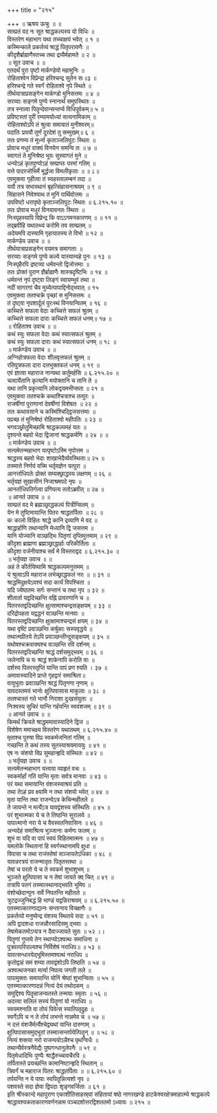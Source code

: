+++
title = "२१५"

+++
॥ ऋषय ऊचुः ॥ ॥  
साम्प्रतं वद नः सूत श्राद्धकल्पस्य यो विधिः ॥  
विस्तरेण महाभाग यथा तच्चाक्षयं भवेत् ॥ १ ॥  
कस्मिन्काले प्रकर्तव्यं श्राद्धं पितृपरायणैः ॥  
कीदृशैर्ब्राह्मणैस्तच्च तथा द्रव्यैर्महामते ॥ २ ॥  
॥ सूत उवाच ॥ ॥  
एतदर्थं पुरा पृष्टो मार्कण्डेयो महामुनिः ॥  
रोहिताश्वेन विप्रेन्द्रा हरिश्चन्द्र सुतेन सः॥३ ॥  
हरिश्चन्द्रे गते स्वर्गं रोहिताश्वे नृपे स्थिते ॥  
तीर्थयात्राप्रसङ्गेन मार्कण्डो मुनिसत्तमः ॥ ४ ॥  
सरय्वाः सङ्गमे पुण्ये स्नानार्थं समुपस्थितः ॥  
तत्र स्नात्वा पितॄन्देवान्सन्तर्प्य विधिपूर्वकम्॥ ५ ॥  
प्रविष्टस्तां पुरीं रम्यामयोध्यां सत्यनामिकाम् ॥  
रोहिताश्वोऽपि तं श्रुत्वा समायातं मुनीश्वरम्॥  
पदातिः प्रययौ तूर्णं दूरदेशं तु सम्मुखम्॥ ६ ॥  
ततः प्रणम्य तं मूर्ध्ना कृताञ्जलिपुटः स्थितः ॥  
प्रोवाच मधुरं वाक्यं विनयेन समन्वि तः ॥ ७ ॥  
स्वागतं ते मुनिश्रेष्ठ भूयः सुस्वागतं मुने ॥  
धन्योऽहं कृतपुण्योऽहं सम्प्राप्तः परमां गतिम् ॥  
यत्ते पादरजोभिर्मे मूर्द्धजा विमलीकृताः ॥ ॥ ८॥  
एवमुक्त्वा गृहीत्वा तं स्वहस्तालम्बनं तदा ॥  
ययौ तत्र सभास्थानं बृहत्सिंहासनाश्रयम् ॥ ९ ॥  
सिंहासने निवेश्याथ तं मुनिं पार्थिवोत्तमः ॥  
उपविष्टो धरापृष्ठे कृताञ्जलिपुटः स्थितः ॥ ६.२१५.१० ॥  
ततः प्रोवाच मधुरं विनयावनतः स्थितः ॥  
निःस्पृहस्यापि विप्रेन्द्र कि वाऽऽगमनकारणम् ॥ ॥ ११ ॥  
तद्ब्रवीहि यथातथ्यं करोमि तव साम्प्रतम् ॥  
अदेयमपि दास्यामि गृहायातस्य ते विभो ॥ १२ ॥  
मार्कण्डेय उवाच ॥ ॥  
तीर्थयात्राप्रसङ्गेन वयमत्र समागताः ॥  
सरय्वाः सङ्गमे पुण्ये कल्ये यास्याम्यहे पुनः ॥ १३ ॥  
निःस्पृहैरपि द्रष्टव्या धर्मवन्तो द्विजोत्तमाः ॥  
ततः प्रोक्तं पुराण ज्ञैर्ब्राह्मणैः शास्त्रदृष्टिभिः ॥ १४ ॥  
धर्मवन्तं नृपं दृष्ट्वा लिङ्गं स्वायम्भुवं तथा ॥  
नदीं सागरगां चैव मुच्येत्पापाद्दिनोद्भवात् ॥ १५  
एवमुक्त्वा ततश्चक्रे पृच्छां स मुनिसत्तमः ॥  
तं दृष्ट्वा नृपशार्दूलं पुरःस्थं विनयान्वितम् ॥ १६ ॥  
कच्चित्ते सफला वेदाः कच्चित्ते सफलं श्रुतम् ॥  
कच्चित्ते सफला दाराः कच्चित्ते सफलं धनम्॥ १७ ॥  
॥ रोहिताश्व उवाच ॥ ॥  
कथं स्युः सफला वेदाः कथं स्यात्सफलं श्रुतम् ॥  
कथं स्युः सफला दाराः कथं स्यात्सफलं धनम् ॥ १८ ॥  
॥ मार्कण्डेय उवाच ॥ ॥  
अग्निहोत्रफला वेदाः शीलवृत्तफलं श्रुतम् ॥  
रतिपुत्रफला दारा दत्तभुक्तफलं धनम् ॥ १९ ॥  
एवं ज्ञात्वा महाराज नान्यथा कर्तुमर्हसि ॥ ६.२१५.२० ॥  
चत्वार्येतानि कृत्यानि मयोक्तानि च तानि ते ॥  
यथा तानि प्रकृत्यानि लोकद्वयमभीप्सता ॥ २१ ॥  
एवमुक्त्वा ततश्चक्रे कथाश्चित्राश्च तत्पुरः ॥  
राजर्षीणां पुराणानां देवर्षीणां विशेषतः ॥ २२ ॥  
ततः कथावसाने च कस्मिंश्चिद्द्विजसत्तमाः ॥  
पप्रच्छ तं मुनिश्रेष्ठं रोहिताश्वो महीपतिः ॥ २३ ॥  
भगवञ्छ्रोतुमिच्छामि श्राद्धकल्पमहं यतः ॥  
दृश्यन्ते बहवो भेदा द्विजानां श्राद्धकर्मणि ॥ २४ ॥ ॥  
॥ मार्कण्डेय उवाच ॥ ॥  
सत्यमेतन्महाभाग यत्पृष्टोऽस्मि नृपोत्तम ॥  
श्राद्धस्य बहवो भेदाः शाखाभेदैर्व्यवस्थिताः॥ २५ ॥  
तस्मात्ते निर्णयं वच्मि भर्तृयज्ञेन यत्पुरा ॥  
आनर्त्ताधिपतेः प्रोक्तं सम्यक्छ्राद्धस्य लक्षणम् ॥ २६ ॥  
भर्तृयज्ञं सुखासीनं निजाश्रमपदे नृपः ॥  
आनर्ताधिपतिर्गत्वा प्रणिपत्य ततोऽब्रवीत् ॥ २७ ॥  
॥ आनर्त उवाच ॥ ॥  
साम्प्रतं वद मे ब्रह्मञ्छ्राद्धकल्पं पित्रीप्सितम् ॥  
येन मे तुष्टिमायान्ति पितरः श्राद्धतर्पिताः ॥ २८ ॥  
कः कालो विहितः श्राद्धे कानि द्रव्याणि मे वद ॥  
श्राद्धार्हाणि तथान्यानि मेध्यानि द्वि जसत्तम ॥  
यानि योज्यानि वाञ्छद्भिः पितृणां तृप्तिमुत्तमाम् ॥ २९ ॥  
कीदृशा ब्राह्मणा ब्रह्मञ्छ्राद्धार्हाः परिकीर्तिताः ॥  
कीदृशा वर्जनीयाश्च सर्वं मे विस्तराद्वद ॥ ६.२१५.३० ॥  
॥ भर्तृयज्ञ उवाच ॥ ॥  
अहं ते कीर्तयिष्यामि श्राद्धकल्पमनुत्तमम् ॥  
यं श्रुत्वाऽपि महाराज लभेच्छ्राद्धफलं नरः ॥ ॥ ३१ ॥  
श्राद्धमिदुक्षयेऽवश्यं सदा कार्यं विपश्चिता ॥  
यदि ज्येष्ठतमः सर्गः सन्तानं च तथा नृप ॥ ३२ ॥  
शीतार्ता यद्वदिच्छन्ति वह्निं प्रावरणानि च ॥  
पितरस्तद्वदिच्छन्ति क्षुत्सामाश्चन्द्रसङ्क्षयम् ॥ ३३ ॥  
दरिद्रोपहता यद्वद्धनं वाञ्छन्ति मानवाः ॥  
पितरस्तद्वदिच्छन्ति क्षुत्क्षामाश्चन्द्रसं क्षयम् ॥ ३४ ॥  
यथा वृष्टिं प्रवाञ्छन्ति कर्षुकाः सस्यवृद्धये ॥  
तथात्मप्रीतये तेऽपि प्रवाञ्छन्तीन्दुसङ्क्षयम् ॥ ३५ ॥  
यथोषश्चक्रवाक्यश्च वाञ्छन्ति रवि दर्शनम् ॥  
पितरस्तद्वदिच्छन्ति श्राद्धं दर्शसमुद्भवम् ॥ ३६ ॥  
जलेनापि च यः श्राद्धं शाकेनापि करोति वाः ॥  
दर्शस्य पितरस्तृप्तिं यान्ति पापं प्रण श्यति । ३७ ॥  
अमावास्यादिने प्राप्ते गृहद्वारं समाश्रिता॥  
वायुभूताः प्रवाञ्छन्ति श्राद्धं पितृगणा नृणाम् ॥  
यावदस्तमयं भानोः क्षुत्पिपासास माकुलाः ॥ ३८ ॥  
ततश्चास्तं गते भानौ निराशा दुःखसंयुताः ॥  
निःश्वस्य सुचिरं यान्ति गर्हयन्ति स्ववंशजम् ॥ ३९ ॥  
॥ आनर्त उवाच ॥ ॥  
किमर्थं क्रियते श्राद्धममावास्यादिने द्विज ॥  
विशेषेण ममाचक्ष्य विस्तरेण यथातथम् ॥ ६.२१५.४० ॥  
मृताश्च पुरुषा विप्र स्वकर्मजनितां गतिम् ॥  
गच्छन्ति ते कथं तस्य सुतस्याश्रयमाययुः ॥ ४१ ॥  
एष नः संशयो विप्र सुमहान्हृदि संस्थितः ॥ ४२ ॥  
॥ भर्तृयज्ञ उवाच ॥ ॥  
सत्यमेतन्महाभाग यत्त्वया व्याहृतं वचः ॥  
स्वकर्मार्हां गतिं यान्ति मृताः सर्वत्र मानवाः ॥ ४३ ॥  
परं यथा समायान्ति वंशजस्याश्रयं प्रति ॥  
तथा तेऽहं प्रव क्ष्यामि न तथा संशयो भवेत् ॥ ४४ ॥  
मृता यान्ति तथा राजन्येऽत्र केचिन्महीतले ॥  
ते जायन्ते न मर्त्येऽत्र यावद्वंशस्य संस्थितिः ॥ ४५ ॥  
परं शुभात्मका ये च ते तिष्ठन्ति सुरालये ॥  
पापात्मानो नरा ये च वैवस्वतनिवासिनः ॥ ४६ ॥  
अन्यदेहं समाश्रित्य भुञ्जानाः कर्मणः फलम् ॥  
शुभं वा यदि वा पापं स्वयं विहितमात्मनः ॥ ४७ ॥  
यमलोके स्थितानां हि स्वर्गस्थानामपि क्षुधा ॥  
पिपासा च तथा राजंस्तेषां सञ्जायतेऽधिका ॥ ४८ ॥  
यावन्नरत्रयं राजन्मातृतः पितृतस्तथा ॥  
तेषां च परतो ये च ते स्वकर्म शुभाशुभम् ॥  
भुञ्जते क्षुत्पिपासा च न तेषां जायते क्व् चित् ॥ ४९ ॥  
तत्रापि पतनं तस्मात्स्थानाद्भवति भूमिप ॥  
वंशोच्छेदान्पुनः सर्वे निपतन्ति महीतले ॥  
त्रुटद्रज्जुनिबद्धं हि भाण्डं यद्वन्निराश्रयम् ॥ ॥ ६.२१५.५० ॥  
एतस्मात्कारणाद्यत्नः सन्तानाय विचक्षणैः ॥  
प्रकर्तव्यो मनुष्येन्द्र वंशस्य स्थितये सदा ॥ ५१ ॥  
अपि द्वादशधा राजन्नौरसादिसमु द्भवाः ॥  
तेषामेकतमोऽप्यत्र न दैवाज्जायते सुतः ॥ ५२ ।।  
पितॄणां गुप्तये तेन स्थाप्योऽश्वत्थः समाधिना ॥  
पुत्रवत्परिपाल्यश्च निर्विशेषं नराधिप॥ ॥ ५३ ॥  
यावत्सन्धारयेद्भूमिस्तमश्वत्थं नराधिप ॥  
कृतोद्वाहं समं शम्या तावद्वंशोऽपि तिष्ठति ॥ ५४ ॥  
अश्वत्थजनका मर्त्या निपत्य जगती तले ॥  
पापामुक्ताः समायान्ति योनिं श्रेष्ठां शुभान्विताः ॥ ५५ ॥  
एतस्मात्कारणादन्नं नित्यं देयं तथोदकम् ॥  
समुद्दिश्य पितॄन्राजन्यतस्ते तन्मयाः स्मृताः ॥ ५६ ॥  
अदत्त्वा सलिलं सस्यं पितॄणां यो नराधिप ॥  
स्वयमश्नाति वा तोयं पिवेत्स स्यात्पितृद्रुहः ॥  
स्वर्गेऽपि च न ते तोयं लभन्ते नान्नमेव च ॥ ५७ ॥  
न दत्तं वंशजैर्मर्त्यैश्चेद्व्यथां यान्ति दारुणाम् ॥  
क्षुत्पिपासासमुद्भूतां तस्मात्सन्तर्पयेत्पितॄन् ॥ ॥ ५८ ॥  
नित्यं शक्त्या नरो राजन्पयोऽन्नैश्च पृथग्विधैः ॥  
तथान्यैर्वस्त्रनैवेद्यैः पुष्पगन्धानुलेपनैः ॥ ५९ ॥  
पितृमेधादिभिः पुण्यैः श्राद्धैरुच्चावचैरपि ॥  
तर्पितास्ते प्रयच्छन्ति कामानिष्टान्हृदि स्थितान् ॥  
त्रिवर्गं च महाराज पितरः श्राद्धतर्पिताः ॥ ॥ ६.२१५.६० ॥  
तर्पयन्ति न ये पापाः स्वपितॄन्नित्यशो नृप ॥  
पशवस्ते सदा ज्ञेया द्विपदाः शृङ्गवर्जिताः ॥ ६१ ॥  
इति श्रीस्कान्दे महापुराण एकाशीतिसाहस्र्यां संहितायां षष्ठे नागरखण्डे हाटकेश्वरक्षेत्रमाहात्म्ये श्राद्धकल्पे श्राद्धावश्यकताकारणवर्णनन्नाम पञ्चदशोत्तरद्विशततमो ऽध्यायः ॥ २१५ ॥